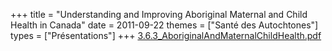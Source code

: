 +++
title = "Understanding and Improving Aboriginal Maternal and Child Health in Canada"
date = 2011-09-22
themes = ["Santé des Autochtones"]
types = ["Présentations"]
+++
[3.6.3_AboriginalAndMaternalChildHealth.pdf](/files/3.6.3_AboriginalAndMaternalChildHealth.pdf)
